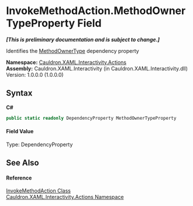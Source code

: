# InvokeMethodAction.MethodOwnerTypeProperty Field
 _**\[This is preliminary documentation and is subject to change.\]**_

Identifies the <a href="P_Cauldron_XAML_Interactivity_Actions_InvokeMethodAction_MethodOwnerType">MethodOwnerType</a>&nbsp;dependency property

**Namespace:**&nbsp;<a href="N_Cauldron_XAML_Interactivity_Actions">Cauldron.XAML.Interactivity.Actions</a><br />**Assembly:**&nbsp;Cauldron.XAML.Interactivity (in Cauldron.XAML.Interactivity.dll) Version: 1.0.0.0 (1.0.0.0)

## Syntax

**C#**<br />
``` C#
public static readonly DependencyProperty MethodOwnerTypeProperty
```


#### Field Value
Type: DependencyProperty

## See Also


#### Reference
<a href="T_Cauldron_XAML_Interactivity_Actions_InvokeMethodAction">InvokeMethodAction Class</a><br /><a href="N_Cauldron_XAML_Interactivity_Actions">Cauldron.XAML.Interactivity.Actions Namespace</a><br />